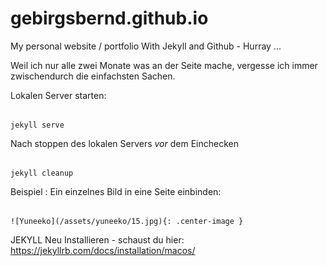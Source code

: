 # gebirgsbernd.github.io
My personal website / portfolio
With Jekyll and Github - Hurray ...

Weil ich nur alle zwei Monate was an der Seite mache, vergesse ich immer zwischendurch die einfachsten Sachen.

Lokalen Server starten:
<pre><code>
jekyll serve
</code></pre>


Nach stoppen des lokalen Servers *vor* dem Einchecken 
<pre><code>
jekyll cleanup 
</code></pre>


Beispiel : Ein einzelnes Bild in eine Seite einbinden:
<pre><code>
![Yuneeko](/assets/yuneeko/15.jpg){: .center-image }
</code></pre>


JEKYLL Neu Installieren - schaust du hier:
https://jekyllrb.com/docs/installation/macos/


